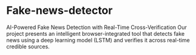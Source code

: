 # Fake-news-detector
AI-Powered Fake News Detection with Real-Time Cross-Verification
Our project presents an intelligent browser-integrated tool that detects fake news using a deep learning model (LSTM) and verifies it across real-time credible sources. 

